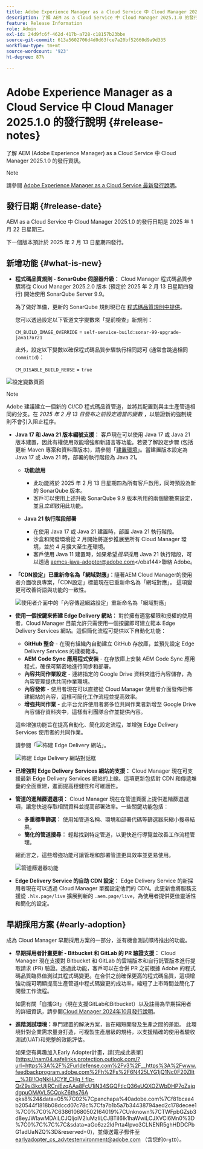 ```yaml
---
title: Adobe Experience Manager as a Cloud Service 中 Cloud Manager 2025.1.0 的發行說明
description: 了解 AEM as a Cloud Service 中 Cloud Manager 2025.1.0 的發行資訊。
feature: Release Information
role: Admin
exl-id: 24d9fc6f-462d-417b-a728-c18157b23bbe
source-git-commit: 613a5602706d4d0d63fce7a20bf52660d9a9d335
workflow-type: tm+mt
source-wordcount: '923'
ht-degree: 87%

---
```


# Adobe Experience Manager as a Cloud Service 中 Cloud Manager 2025.1.0 的發行說明 {#release-notes}

<!-- https://wiki.corp.adobe.com/pages/viewpage.action?pageId=3389843928 -->

了解 AEM (Adobe Experience Manager) as a Cloud Service 中 Cloud Manager 2025.1.0 的發行資訊。

>[!NOTE]
>
>請參閱 [Adobe Experience Manager as a Cloud Service 最新發行說明](/help/release-notes/release-notes-cloud/release-notes-current.md)。

## 發行日期 {#release-date}

AEM as a Cloud Service 中 Cloud Manager 2025.1.0 的發行日期是 2025 年 1 月 22 日星期三。

下一個版本預計於 2025 年 2 月 13 日星期四發行。


## 新增功能 {#what-is-new}

* **程式碼品質規則 - SonarQube 伺服器升級：** Cloud Manager 程式碼品質步驟將從 Cloud Manager 2025.2.0 版本 (預定於 2025 年 2 月 13 日星期四發行) 開始使用 SonarQube Server 9.9。

  為了做好準備，更新的 SonarQube 規則現已在 [程式碼品質規則中提供](/help/implementing/cloud-manager/code-quality-testing.md#understanding-code-quality-rules)。

  您可以透過設定以下管道文字變數來「提前檢查」新規則：

  `CM_BUILD_IMAGE_OVERRIDE` = `self-service-build:sonar-99-upgrade-java17or21`

  此外，設定以下變數以確保程式碼品質步驟執行相同認可 (通常會跳過相同 `commitId`)：

  `CM_DISABLE_BUILD_REUSE` = `true`

![設定變數頁面](/help/implementing/cloud-manager/release-notes/assets/variables-config.png)

>[!NOTE]
>
>Adobe 建議建立一個新的 CI/CD 程式碼品質管道，並將其配置到與主生產管道相同的分支。在 *2025 年 2 月 13 日發布之前設定適當的變數* ，以驗證新的強制規則不會引入阻止程序。

* **Java 17 和 Java 21 版本編號支援：** 客戶現在可以使用 Java 17 或 Java 21 版本建置，因此有權使用效能增強和新語言等功能。若要了解設定步驟 (包括更新 Maven 專案和資料庫版本)，請參閱「[建置環境](/help/implementing/cloud-manager/getting-access-to-aem-in-cloud/build-environment-details.md)」。當建置版本設定為 Java 17 或 Java 21 時，部署的執行階段為 Java 21。

   * **功能啟用**
      * 此功能將於 2025 年 2 月 13 日星期四為所有客戶啟用，同時預設為新的 SonarQube 版本。
      * 客戶可以使用上述升級 SonarQube 9.9 版本所用的兩個變數來設定，並且&#x200B;*立即*&#x200B;啟用此功能。

   * **Java 21 執行階段部署**
      * 在使用 Java 17 或 Java 21 建置時，部置 Java 21 執行階段。
      * 沙盒和開發環境從 2 月開始將逐步推展至所有 Cloud Manager 環境，並於 4 月擴大至生產環境。
      * 客戶使用 Java 11 建置時，如果希望&#x200B;*提早*&#x200B;採用 Java 21 執行階段，可以透過 [aemcs-java-adopter@adobe.com](mailto:aemcs-java-adopter@adobe.com)&lt;/oba144>聯絡 Adobe。

* **「CDN設定」已重新命名為「網域對應」：**&#x200B;隨著AEM Cloud Manager的使用者介面改良專案，「CDN設定」標籤現在已重新命名為「網域對應」。 這項變更可改善術語與功能的一致性。 <!-- CMGR-64738 -->

  ![使用者介面中的「內容傳遞網路設定」重新命名為「網域對應」](/help/implementing/cloud-manager/release-notes/assets/domain-mappings.png)

* **使用一個按鍵來佈建 Edge Delivery 網站：** 對於擁有適當權限和授權的使用者，Cloud Manager 目前允許只需使用一個按鍵即可建立範本 Edge Delivery Services 網站。這個簡化流程可提供以下自動化功能：

   * **GitHub 整合**  - 在現有組織內自動建立 GitHub 存放庫，並預先設定 Edge Delivery Services 的樣板範本。
   * **AEM Code Sync 應用程式安裝** - 在存放庫上安裝 AEM Code Sync 應用程式，確保可緊密地進行同步和部署。
   * **內容共同作業設定**  - 連結指定的 Google Drive 資料夾進行內容儲存，為內容管理提供共同作業環境。
   * **內容發佈**  - 使用者現在可以直接從 Cloud Manager 使用者介面發佈已佈建網站的內容，這樣可簡化工作流程並提高效率。
   * **增強共同作業**  - 此平台允許使用者將多位共同作業者新增至 Google Drive 內容儲存資料夾中，這樣有利團隊合作並提供內容。

  這些增強功能旨在提高自動化、簡化設定流程，並增強 Edge Delivery Services 使用者的共同作業。 <!-- CMGR-59362 -->

  請參閱「![佈建 Edge Delivery 網站](/help/implementing/cloud-manager/release-notes/assets/eds-one-click-60.png)」。

  ![佈建 Edge Delivery 網站對話框](/help/implementing/cloud-manager/release-notes/assets/eds-provision-60.png)

* **已增強對 Edge Delivery Services 網站的支援：** Cloud Manager 現在可支援最新 Edge Delivery Services 網站的上線。這項更新包括對 CDN 和傳遞堆疊的全面重建，進而提高穩健性和可維護性。

* **管道的進階篩選選項：** Cloud Manager 現在在管道頁面上提供進階篩選選項，讓您快速存取相關資料並提高部署效率。一些關鍵功能包括：

   * **多重標準篩選：** 使用如管道名稱、環境和部署代碼等篩選器來縮小搜尋結果。
   * **簡化的管道搜尋：** 輕鬆找到特定管道，以更快進行導覽並改善工作流程管理。

  總而言之，這些增強功能可讓管理和部署管道更具效率並更易使用。

  ![管道篩選器功能](/help/implementing/cloud-manager/release-notes/assets/pipeline-filters.png)

* **Edge Delivery Service 的自助 CDN 設定：** Edge Delivery Service 的新採用者現在可以透過 Cloud Manager 單獨設定他們的 CDN。此更新會將服務支援從 `.hlx.page/live` 擴展到新的 `.aem.page/live`，為使用者提供更佳靈活性和簡化的設定。

## 早期採用方案 {#early-adoption}

成為 Cloud Manager 早期採用方案的一部分，並有機會測試即將推出的功能。

* **早期採用者計畫更新 - Bitbucket 和 GitLab 的 PR 驗證支援：** Cloud Manager 現在支援對 Bitbucket 和 GitLab 的雲端版本和自行託管版本進行提取請求 (PR) 驗證。透過此功能，客戶可以在合併 PR 之前根據 Adob&#x200B;&#x200B;e 的程式碼品質臨界值測試其程式碼變更。在合併之前確保更高的程式碼品質，這項增強功能可明顯提高生產管道中程式碼變更的成功率，縮短了上市時間並簡化了開發工作流程。

  如需有關「自攜Git」（現在支援GitLab和Bitbucket）以及註冊為早期採用者的詳細資訊，請參閱[Cloud Manager 2024年10月發行說明](/help/implementing/cloud-manager/release-notes/2024/2024-10-0.md##gitlab-bitbucket)。

* **進階測試環境：**&#x200B;專門建置的解決方案，旨在縮短開發及生產之間的差距。 此環境針對企業需求量身打造，可複製生產層級的規格，以支援精確的使用者驗收測試(UAT)和完整的效能評估。

  如果您有興趣加入Early Adopter計畫，請[完成此表單](https://nam04.safelinks.protection.outlook.com/?url=https%3A%2F%2Furldefense.com%2Fv3%2F__https%3A%2Fwww.feedbackprogram.adobe.com%2Fh%2Fs%2F6N425LYG1jQ1Nc0F20Zllt__%3B!!OgNkHJCYlf_CHg！fIp-QrZ9si3kcUIjRCniEzqAAa8FcU1iN34SGQFtlcQ36eUQXOZWbDHP7oZajqdgpuOMAVL5CQpkZ6ths76A qks8%24&amp;data=05%7C02%7Cpanchapa%40adobe.com%7Cf81bcaa4b20544f1818b08dccd07c78c%7Cfa7b1b5a7b34438794aed2c178decee1%7C0%7C0%7C638610680502164019%7CUnknown%7CTWFpbGZsb3d8eyJWIawMDAiLCJQIjoiV2luMzIiLCJBTiI6Ik1haWwiLCJXVCI6Mn0%3D%7C0%7C%7C%7C&amp;sdata=aGo6zz2ldPrta4lpvo3CLNENR5ghHDDCPbG1adUaNZQ%3D&amp;reserved=0)，並傳送電子郵件至[earlyadopter_cs_advtestenvironment@adobe.com](mailto:earlyadopter_cs_advtestenvironment@adobe.com) （含您的`OrgID`）。



<!-- ## Bug fixes -->




<!-- ## Known issues {#known-issues} -->
